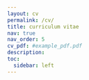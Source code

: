 ```yaml
---
layout: cv
permalink: /cv/
title: curriculum vitae
nav: true
nav_order: 5
cv_pdf: #example_pdf.pdf
description: 
toc:
  sidebar: left
---
```

